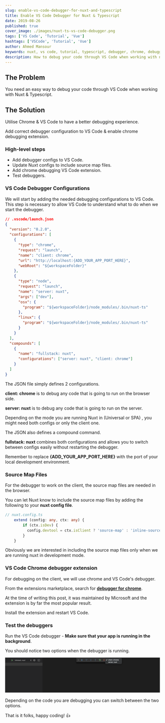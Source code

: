 ```yaml
---
slug: enable-vs-code-debugger-for-nuxt-and-typescript
title: Enable VS Code Debugger for Nuxt & Typescript
date: 2019-08-26
published: true
cover_image: ./images/nuxt-ts-vs-code-debugger.png
tags: ['VS Code', 'Tutorial', 'Vue']
hashtags: ['VSCode', 'Tutorial', 'Vue']
author: Ahmed Mansour
keywords: nuxt, vs code, tutorial, typescript, debugger, chrome, debugging, ts, vue, vue.js
description: How to debug your code through VS Code when working with nuxt & typescript.
---
```


## The Problem

You need an easy way to debug your code through VS Code when working with Nuxt & Typescript.

## The Solution

Utilise Chrome & VS Code to have a better debugging experience. 

Add correct debugger configuration to VS Code & enable chrome debugging extension.

### High-level steps

- Add debugger configs to VS Code.
- Update Nuxt configs to include source map files.
- Add chrome debugging VS Code extension. 
- Test debuggers.

### VS Code Debugger Configurations

We will start by adding the needed debugging configurations to VS Code. This step is necessary to allow VS Code to understand what to do when we start the debugger.

```json
// .vscode/launch.json
{
  "version": "0.2.0",
  "configurations": [
    {
      "type": "chrome",
      "request": "launch",
      "name": "client: chrome",
      "url": "http://localhost:{ADD_YOUR_APP_PORT_HERE}",
      "webRoot": "${workspaceFolder}"
    },
    {
      "type": "node",
      "request": "launch",
      "name": "server: nuxt",
      "args": ["dev"],
      "osx": {
        "program": "${workspaceFolder}/node_modules/.bin/nuxt-ts"
      },
      "linux": {
        "program": "${workspaceFolder}/node_modules/.bin/nuxt-ts"
      }
    }
  ],
  "compounds": [
    {
      "name": "fullstack: nuxt",
      "configurations": ["server: nuxt", "client: chrome"]
    }
  ]
}
```
The JSON file simply defines 2 configurations. 

**client: chrome** is to debug any code that is going to run on the browser side.

**server: nuxt** is to debug any code that is going to run on the server.

Depending on the mode you are running Nuxt in (Universal or SPA) , you might need both configs or only the client one.

The JSON also defines a compound command.

**fullstack: nuxt** combines both configurations and allows you to switch between configs easily without restarting the debugger.

Remember to replace **{ADD_YOUR_APP_PORT_HERE}** with the port of your local development environment.

### Source Map Files

For the debugger to work on the client, the source map files are needed in the browser.

You can let Nuxt know to include the source map files by adding the following to your **nuxt config file**. 

```ts
// nuxt.config.ts
    extend (config: any, ctx: any) {
        if (ctx.isDev) {
          config.devtool = ctx.isClient ? 'source-map' : 'inline-source-map'
        }
    }
```

Obviously we are interested in including the source map files only when we are running nuxt in development mode.

### VS Code Chrome debugger extension

For debugging on the client, we will use chrome and VS Code's debugger.

From the extensions marketplace, search for **[debugger for chrome][1]**.

At the time of writing this post, it was maintained by Microsoft and the extension is by far the most popular result.

Install the extension and restart VS Code.

### Test the debuggers

Run the VS Code debugger - **Make sure that your app is running in the background**. 

You should notice two options when the debugger is running.

![Screenshot of how VS Code debugger running nuxt typescript configurations.](./images/nuxt-ts-vs-debugger-running.png)

Depending on the code you are debugging you can switch between the two options.

That is it folks, happy coding! 👍


[1]: https://marketplace.visualstudio.com/items?itemName=msjsdiag.debugger-for-chrome
